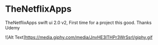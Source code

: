 # TheNetflixApps
TheNetflixApps swift ui 2.0 v2,
First time for a project this good. Thanks Udemy

![Alt Text]https://media.giphy.com/media/JnvHE3lTHPr3WrSsrl/giphy.gif

